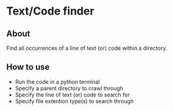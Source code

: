 # Text/Code finder

## About
Find all occurrences of a line of text (or) code within a directory.  

## How to use
- Run the code in a python terminal 
- Specify a parent directory to crawl through
- Specify the line of text (or) code to search for
- Specify file extention type(s) to search through 